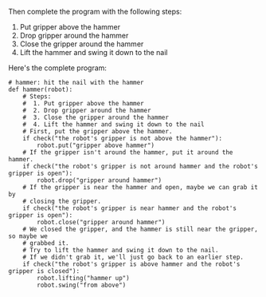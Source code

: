 

Then complete the program with the following steps:

1. Put gripper above the hammer
2. Drop gripper around the hammer
3. Close the gripper around the hammer
4. Lift the hammer and swing it down to the nail

Here's the complete program:

```
# hammer: hit the nail with the hammer
def hammer(robot):
    # Steps:
    #  1. Put gripper above the hammer
    #  2. Drop gripper around the hammer
    #  3. Close the gripper around the hammer
    #  4. Lift the hammer and swing it down to the nail
    # First, put the gripper above the hammer.
    if check("the robot's gripper is not above the hammer"):
        robot.put("gripper above hammer")
    # If the gripper isn't around the hammer, put it around the hammer.
    if check("the robot's gripper is not around hammer and the robot's gripper is open"):
        robot.drop("gripper around hammer")
    # If the gripper is near the hammer and open, maybe we can grab it by
    # closing the gripper.
    if check("the robot's gripper is near hammer and the robot's gripper is open"):
        robot.close("gripper around hammer")
    # We closed the gripper, and the hammer is still near the gripper, so maybe we
    # grabbed it.
    # Try to lift the hammer and swing it down to the nail.
    # If we didn't grab it, we'll just go back to an earlier step.
    if check("the robot's gripper is above hammer and the robot's gripper is closed"):
        robot.lifting("hammer up")
        robot.swing("from above")